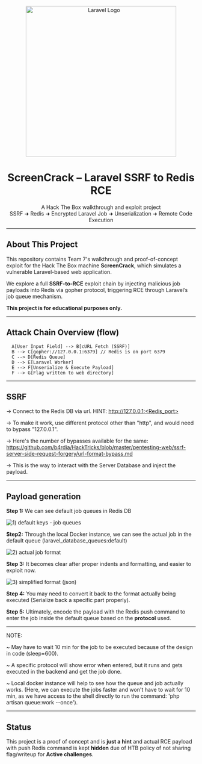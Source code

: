 <p align="center">
  <a href="https://laravel.com" target="_blank">
    <img src="https://raw.githubusercontent.com/laravel/art/master/logo-lockup/5%20SVG/2%20CMYK/1%20Full%20Color/laravel-logolockup-cmyk-red.svg" width="400" alt="Laravel Logo">
  </a>
</p>

<h1 align="center">ScreenCrack – Laravel SSRF to Redis RCE</h1>
<p align="center">
  A Hack The Box walkthrough and exploit project<br>
  SSRF ➜ Redis ➜ Encrypted Laravel Job ➜ Unserialization ➜ Remote Code Execution
</p>

---

##  About This Project

This repository contains Team 7's walkthrough and proof-of-concept exploit for the Hack The Box machine **ScreenCrack**, which simulates a vulnerable Laravel-based web application.

We explore a full **SSRF-to-RCE** exploit chain by injecting malicious job payloads into Redis via gopher protocol, triggering RCE through Laravel’s job queue mechanism.

 **This project is for educational purposes only.**

---

## Attack Chain Overview (flow)

``` 
  A[User Input Field] --> B[cURL Fetch (SSRF)]
  B --> C[gopher://127.0.0.1:6379] // Redis is on port 6379
  C --> D[Redis Queue]
  D --> E[Laravel Worker]
  E --> F[Unserialize & Execute Payload]
  F --> G[Flag written to web directory]

```
---
## SSRF

-> Connect to the Redis DB via url. HINT: http://127.0.0.1:<Redis_port>

-> To make it work, use different protocol other than "http", and would need to bypass "127.0.0.1".

-> Here's the number of bypasses available for the same: 
https://github.com/b4rdia/HackTricks/blob/master/pentesting-web/ssrf-server-side-request-forgery/url-format-bypass.md

-> This is the way to interact with the Server Database and inject the payload.

---

## Payload generation

**Step 1:** 
We can see default job queues in Redis DB

![1) default keys - job queues](https://github.com/user-attachments/assets/b88c97cd-886e-4404-a6f2-444f73530e75)


**Step2:** 
Through the local Docker instance, we can see the actual job in the default queue (laravel_database_queues:default)

![2) actual job format](https://github.com/user-attachments/assets/fdd513c6-f298-47e0-9986-2af446c9f517)


**Step 3:** 
It becomes clear after proper indents and formatting, and easier to exploit now.

![3) simplified format (json)](https://github.com/user-attachments/assets/d3244c0b-719a-40c7-b99c-8f3ed011a122)


**Step 4:** 
You may need to convert it back to the format actually being executed (Serialize back a specific part properly).


**Step 5:** 
Ultimately, encode the payload with the Redis push command to enter the job inside the default queue based on the **protocol** used.

------------------------------------------------------------------------------------------------------------------------------------

NOTE: 

~ May have to wait 10 min for the job to be executed because of the design in code (sleep=600).

~ A specific protocol will show error when entered, but it runs and gets executed in the backend and get the job done.

~ Local docker instance will help to see how the queue and job actually works. (Here, we can execute the jobs faster and won't have to wait for 10 min, as we have access to the shell directly to run the command: 'php artisan queue:work --once').

---

## Status
This project is a proof of concept and is **just a hint** and actual RCE payload with push Redis command is kept **hidden** due of HTB policy of not sharing flag/writeup for **Active challenges**.


